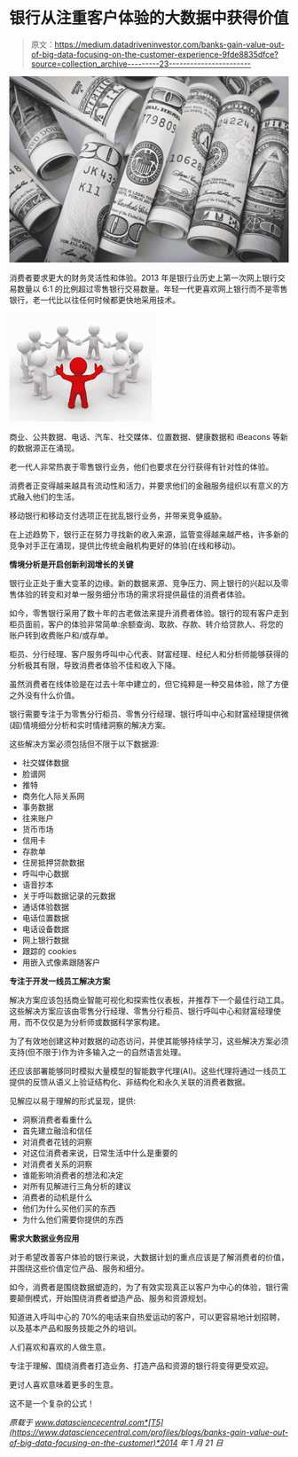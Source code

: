 # 银行从注重客户体验的大数据中获得价值

> 原文：<https://medium.datadriveninvestor.com/banks-gain-value-out-of-big-data-focusing-on-the-customer-experience-9fde8835dfce?source=collection_archive---------23----------------------->

![](img/3723f79821a6cc8ecff67f22c4561d9f.png)

消费者要求更大的财务灵活性和体验。2013 年是银行业历史上第一次网上银行交易数量以 6:1 的比例超过零售银行交易数量。年轻一代更喜欢网上银行而不是零售银行，老一代比以往任何时候都更快地采用技术。

![](img/ebf0f91ffc2c278843f8467407e0bef7.png)

商业、公共数据、电话、汽车、社交媒体、位置数据、健康数据和 iBeacons 等新的数据源正在涌现。

老一代人非常热衷于零售银行业务，他们也要求在分行获得有针对性的体验。

消费者正变得越来越具有流动性和活力，并要求他们的金融服务组织以有意义的方式融入他们的生活。

移动银行和移动支付选项正在扰乱银行业务，并带来竞争威胁。

在上述趋势下，银行正在努力寻找新的收入来源，监管变得越来越严格，许多新的竞争对手正在涌现，提供比传统金融机构更好的体验(在线和移动)。

**情境分析是开启创新利润增长的关键**

银行业正处于重大变革的边缘。新的数据来源、竞争压力、网上银行的兴起以及零售体验的转变和对单一服务细分市场的需求将提供最佳的消费者体验。

如今，零售银行采用了数十年的古老做法来提升消费者体验。银行的现有客户走到柜员面前，客户的体验非常简单:余额查询、取款、存款、转介给贷款人、将您的账户转到收费账户和/或存单。

柜员、分行经理、客户服务呼叫中心代表、财富经理、经纪人和分析师能够获得的分析极其有限，导致消费者体验不佳和收入下降。

虽然消费者在线体验是在过去十年中建立的，但它纯粹是一种交易体验，除了方便之外没有什么价值。

银行需要专注于为零售分行柜员、零售分行经理、银行呼叫中心和财富经理提供微(超)情境细分分析和实时情绪洞察的解决方案。

这些解决方案必须包括但不限于以下数据源:

*   社交媒体数据
*   脸谱网
*   推特
*   商务化人际关系网
*   事务数据
*   往来账户
*   货币市场
*   信用卡
*   存款单
*   住房抵押贷款数据
*   呼叫中心数据
*   语音抄本
*   关于呼叫数据记录的元数据
*   通话体验数据
*   电话位置数据
*   电话设备数据
*   网上银行数据
*   跟踪的 cookies
*   用嵌入式像素跟随客户

**专注于开发一线员工解决方案**

解决方案应该包括商业智能可视化和探索性仪表板，并推荐下一个最佳行动工具。这些解决方案应该由零售分行经理、零售分行柜员、银行呼叫中心和财富经理使用，而不仅仅是为分析师或数据科学家构建。

为了有效地创建这种对数据的动态访问，并使其能够持续学习，这些解决方案必须支持(但不限于)作为许多输入之一的自然语言处理。

还应该部署能够同时模拟大量模型的智能数字代理(AI)。这些代理将通过一线员工提供的反馈从语义上验证结构化、非结构化和永久关联的消费者数据。

见解应以易于理解的形式呈现，提供:

*   洞察消费者看重什么
*   首先建立融洽和信任
*   对消费者花钱的洞察
*   对这位消费者来说，日常生活中什么是重要的
*   对消费者关系的洞察
*   谁能影响消费者的想法和决定
*   对所有见解进行三角分析的建议
*   消费者的动机是什么
*   他们为什么买他们买的东西
*   为什么他们需要你提供的东西

**需求大数据业务应用**

对于希望改善客户体验的银行来说，大数据计划的重点应该是了解消费者的价值，并围绕这些价值定位产品、服务和细分。

如今，消费者是围绕数据塑造的，为了有效实现真正以客户为中心的体验，银行需要颠倒模式，开始围绕消费者塑造产品、服务和资源规划。

知道进入呼叫中心的 70%的电话来自热爱运动的客户，可以更容易地计划招聘，以及基本产品和服务技能之外的培训。

人们喜欢和喜欢的人做生意。

专注于理解、围绕消费者打造业务、打造产品和资源的银行将变得更受欢迎。

更讨人喜欢意味着更多的生意。

这不是一个复杂的公式！

*原载于 www.datasciencecentral.com*[T5](https://www.datasciencecentral.com/profiles/blogs/banks-gain-value-out-of-big-data-focusing-on-the-customer)*2014 年 1 月 21 日*